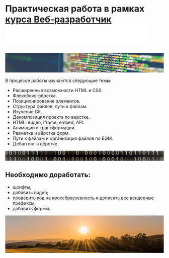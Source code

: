 # Практическая работа в рамках [курса Веб‑разработчик](https://practicum.yandex.ru/web/) ![лого Яндекс Практикум](./images/logo_place_footer.svg)

![изображение кода на экране](./images/code.jpeg)

В процессе работы изучаются следующие темы:

- Расширенные возможности HTML и CSS.
- Флексбокс-вёрстка.
- Позиционирование элементов.
- Структура файлов, пути к файлам.
- Изучение Git.
- Декомпозиция проекта по верстке.
- HTML: видео, iframe, embed, API.
- Анимации и трансформации.
- Разметка и вёрстка форм.
- Пути к файлам и организация файлов по БЭМ.
- Дебаггинг в вёрстке.

![компьютерный код 010101](./images/010101.PNG)

## Необходимо доработать:

- шрифты;
- добавить видео;
- проверить код на кроссбраузерность и дописать все вендорные префиксы;
- добавить формы.

![восход солнца](./images/sun.PNG)
